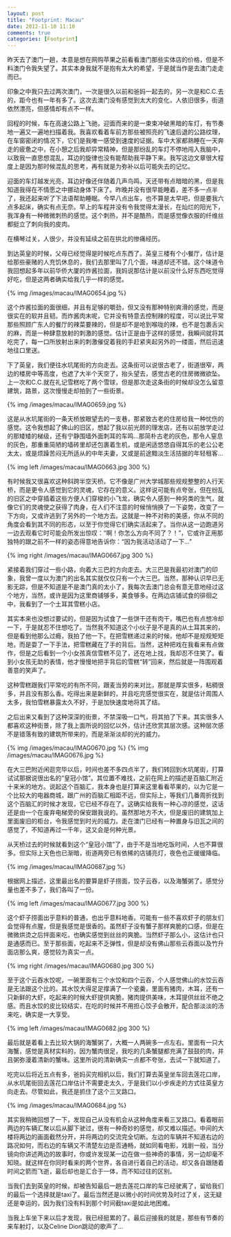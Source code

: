 ```yaml
---
layout: post
title: "Footprint: Macau"
date: 2012-11-10 11:10
comments: true
categories: [Footprint]
---
```


昨天去了澳门一趟，本意是想在网购苹果之前看看澳门那些实体店的价格，但是不料澳门令我失望了。其实本身我就不是抱有太大的希望，于是就当作是去澳门走走而已。

印象之中我只去过两次澳门，一次是很久以前和爸妈一起去的，另一次是和C.C.去的，距今也有一年有多了。这次去澳门没有感觉到太大的变化，人依旧很多，街道依然漂亮，但感情却有点不一样。

回程的时候，车在高速公路上飞驰，迎面而来的是一束束冲破黑暗的车灯，有节奏地一遍又一遍地扫描着我。我喜欢看着车前方那些被照亮的飞速后退的公路纹理，在车窗密闭的情况下，它们是我唯一感受到速度的证据。车中大家都熟睡在一天奔走的疲惫之中，在小憩之后我却异常精神，但是那纷乱的车灯不停地闯入我脑中，以致我一直思想混乱，耳边的旋律也没有能帮助我平静下来。我写这边文章很大程度上是因为那时候混乱的思考，再有就是为弥补以后可能失去的记忆。

迎面的车灯越发光亮，耳边好像还伴随着几声鸟鸣，天还带有点暗暗的黑，但是我知道我得在不情愿之中挪动身体下床了。昨晚并没有很早能睡着，差不多一点半了，我还起来听了下法语帮助睡眠。今早八点出车，也不算是太早吧，但是要我六点多起床，确实有点无奈。早上的车程并没有令我觉得太漫长，在灿烂的阳光下，我浑身有一种微微刺热的感觉。这个刺热，并不是酷热，而是感觉像衣服的纤维丝都挺立了刺向我的皮肉。

在横琴过关，人很少，并没有延续之前在拱北的惨痛经历。

到达英皇的时候，父母已经觉得是时候吃点东西了。英皇三楼有个小餐厅，估计是给那些豪赌的人充饥休息的，我们去那里叫了几个面，味道却还不错。这个味道令我回想起多年以前华侨大厦的炸酱拉面，我妈说那估计是以前没什么好东西吃觉得好吃，但是这两者确实给我几乎一样的感觉。

{% img /images/macau/IMAG0654.jpg %}

这个炸酱拉面的面很细，并且有足够的嚼劲，但又没有那种特别爽滑的感觉，而是很实在的软并且韧。而炸酱肉末呢，它并没有特意去控制辣的程度，可以说比平常那些照顾广东人的餐厅的辣菜要辣的，但是却不是呛到喉咙的辣，也不是包裹舌尖的麻，而是一种肆意放射的刺激的感觉。估计正是由于这样的感觉，我瞬间就将其吃完了，每一口所放射出来的刺激催促着我的手赶紧夹起另外的一缕面，然后迅速地往口里送。

下了英皇，我们便往水坑尾街的方向走去。这条街可以说很古老了，街道很窄，两边的楼房中等高度，也遮了大半个天空了，抬头望去，感觉古老的住房微微欲坠。上一次和C.C.就在礼记雪糕吃了两个雪球，但是那次走这条街的时候却没怎么留意建筑，路景，这次慢慢走却拍到了一些街景。

{% img /images/macau/IMAG0659.jpg %}

这是从水坑尾街的一条天桥放眼望去的一支巷，那紧致古老的住房给我一种忧伤的感觉。这令我想起了佛山的旧区，想起了我以前光顾的理发店，还有以前放学走过的那矮矮的梯级，还有宁静围墙外面刺耳的车鸣...那简朴古老的灰色，那令人窒息的灰色，那重重简陋的墙砖里却还包裹着生机，或是闲适悠悠自得其乐的老公公老太太，或是烦躁苦闷无所适从的中年夫妻，又或是前途黯淡生活拮据的年轻租客...

{% img left /images/macau/IMAG0663.jpg 300 %}

有时候我又很喜欢这种斜跨半空天桥。它不像是广州大学城那些规规整整的人行天桥，而是更令人感觉到它的灵魂，它存在的意义。这样说可能有点夸张，但在纷乱的旧区之中穿插着这些方便人们穿梭的小飞龙，确实令人感到一种另类的生气，就像它们的灵魂使之获得了肉身，在人们不注意的时候悄悄换了一下姿势，改变了一下方向，又或许逃到了另外的一个地方去。这就是一种不对称的美感，你从不同的角度会看到其不同的形态，以至于你觉得它们确实活起来了。当你从这一边跑道另一边去观看它时可能会所发出惊叹：“啊！你怎么方向不同了？！”，它或许正用那独特的跟之前不一样的姿态得意地告诉你：“因为我活动活动了一下...”

{% img right /images/macau/IMAG0667.jpg 300 %}

紧接着我们穿过一些小路，向着大三巴的方向走去。大三巴是我最初对澳门的印象，我曾一度以为澳门的出名其实就仅仅只有一个大三巴。当然，那种认识早已无影无踪，但是不知道是不是澳门真的太小了，我每次去澳门总会有意无意地经过这个地方，当然，或许是因为这里商铺够多，美食够多。在两边店铺试食的徘徊之中，我看到了一个土耳其雪糕小店。

其实本来也没想过要试的，但是因为试食了一些饼干还有肉干，嘴巴也有点想冷却一下，于是就忍不住想吃了。当然我不知道这个小伙子是不是真的从土耳其来的，但是看到他那么过瘾，我拍了他一下。在把雪糕递过来的时候，他却不是规规矩矩地，而是耍了一下手法，把雪糕藏在了手的背后。当然，这种把戏在我看来有点做作，但是之后看到一个小女孩真信雪糕不见了，还在地上找，我却忍不住笑了。看到小女孩无助的表情，他才慢慢地把手背后的雪糕“转”回来，然后就是一阵围观着善意的笑声了。

这种雪糕跟我们平常吃的有所不同，跟麦当劳的来对比，那就是厚实很多，粘稠很多，并且没有那么香。吃得出来是新鲜的，并且吃完感觉很实在，就是估计周围人太多，我怕雪糕暴露太久不好，于是加快速度地将其了结。

之后出来又看到了这种深深的街景，不禁深吸一口气，将其拍了下来。其实很多人都喜欢这种街景，除了我上面所说的回忆以外，估计还欣赏其层次感。这种层次感不是错落有致的建筑所带来的，而是渐渐淡却的光的威力。

{% img /images/macau/IMAG0670.jpg %}
{% img /images/macau/IMAG0676.jpg %}

在大三巴附近闲逛完毕以后，时间也差不多四点半了，我们转回到水坑尾街，打算试试那据说很出名的“皇冠小馆”。其位置不难找，之前在网上的描述是百脑汇附近十来米的地方。说起这个百脑汇，我本身也是打算来这里看看苹果的，以为它是一个比较大的电器商城，跟广州的百脑汇相距不远，但实际上，等我们几番周折找到这个百脑汇的时候才发现，它已经不存在了。这确实给我有一种心凉的感觉，这话还是由一个在废弃电梯旁的保安跟我说的。虽然那地方不大，但是废旧的建筑加上里面废旧的柜台，令我感觉到时光的威力。走在澳门已经有一种置身与旧瓦之间的感觉了，不知道再过一千年，这又会是何种光景。

从天桥过去的时候就看到这个“皇冠小馆”了，由于不是当地吃饭时间，人也不算很多。但实际上天色也已渐暗，街道两旁已有依稀的店铺亮灯，夜色也正缓缓降临。

{% img /images/macau/IMAG0687.jpg %}

根据网上描述，这里最出名的要算是虾子捞面，饺子云吞，以及海蟹粥了。感觉分量也差不多了，我们各叫了一份。

{% img left /images/macau/IMAG0677.jpg 300 %}

这个虾子捞面出乎意料的普通，也出乎意料地香。可能有一些不喜欢虾子的朋友们会觉得有点腥，但是我感觉是很香的。虽然虾子没有蟹子那样爽脆的口感，但是在微微烘烫之后拌面来吃，也确实感觉到丝丝的爽脆。当然虾子那么小，这估计也只是通感而已。至于那些面，吃起来不乏弹性，但是却没有佛山那些云吞面以及竹升面店那么爽，感觉较为真实一点。

{% img right /images/macau/IMAG0680.jpg 300 %}

至于这个云吞水饺呢，一碗里面有三个水饺和四个云吞，个人感觉佛山的水饺云吞是无法跟这个比的。其水饺大得足足撑满了一个瓷羹，里面有猪肉，木耳，还有一只新鲜的大虾，吃起来的时候大虾提供爽脆，猪肉提供美味，木耳提供丝丝不绝之感。而且水饺的皮比较结实，在吃的时候并不用担心饺子会散开，配合那淡淡的汤来吃，确实是一大享受。

{% img left /images/macau/IMAG0682.jpg 300 %}

最后就是着看上去比较大锅的海蟹粥了，大概一人两碗多一点左右。里面有一只大海蟹，感觉是真材实料的，因为蟹肉很足，我吃的几条蟹腿都充满了鼓鼓的肉，并且粥弥漫着清新的蟹味。这里所说的清新确实一点都不夸张，去试一下就知道了。

吃完以后将近五点有多，爸妈买完相机以后，我们打算去英皇坐车回去莲花口岸，从水坑尾街回去莲花口岸估计不需要走太久，于是我们以小步疾走的方式往英皇方向走去。尽管如此，我还是抓住了这个三叉路口。

{% img /images/macau/IMAG0684.jpg %}

其实我稍微回想了一下，发现自己从没有机会从这种角度来看三叉路口。看着眼前两边的车辆汇聚以后从脚下驶过，很有一种奇妙的感觉，却又难以描述。中间的大楼将两边的画面截然分开，并将两边的交流完全切断。左边的车辆并不知道右边的路况如何，而右边的车辆又不清楚左边是否通畅，就如同看电影，戏剧一般，当分镜向你讲述两边的故事时，你或许发现某一边在做一些神奇的事情，另一边却毫不知晓。就这样在你同时看来的两个世界，各自进行着自己的活动，却又各自跟随着时间之箭而飞逝，最后却也是汇合于一体，而不知过往的区别。

当我们去到英皇的时候，却被告知最后一趟去莲花口岸的车已经驶离了，留给我们的最后一个选择就是taxi了。最后当然还是以微小的时间优势及时过了关，这无疑还是幸运的，因为我们没有料到那个时间截taxi是如此地困难。

当我上车坐下来以后才发现，我已经挺累的了。最后迎接我的就是，那些有节奏的来车射灯，以及Celine Dion跳动的歌声了...
